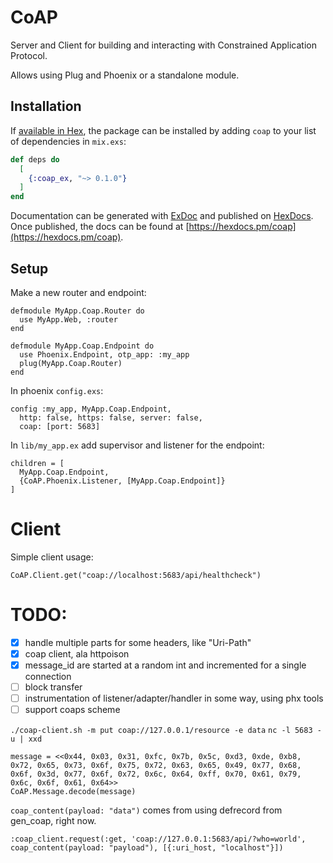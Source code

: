 # CoAP

Server and Client for building and interacting with Constrained Application Protocol.

Allows using Plug and Phoenix or a standalone module.

## Installation

If [available in Hex](https://hex.pm/docs/publish), the package can be installed
by adding `coap` to your list of dependencies in `mix.exs`:

```elixir
def deps do
  [
    {:coap_ex, "~> 0.1.0"}
  ]
end
```

Documentation can be generated with [ExDoc](https://github.com/elixir-lang/ex_doc)
and published on [HexDocs](https://hexdocs.pm). Once published, the docs can
be found at [https://hexdocs.pm/coap](https://hexdocs.pm/coap).

## Setup

Make a new router and endpoint:

```
defmodule MyApp.Coap.Router do
  use MyApp.Web, :router
end
```

```
defmodule MyApp.Coap.Endpoint do
  use Phoenix.Endpoint, otp_app: :my_app
  plug(MyApp.Coap.Router)
end
```

In phoenix `config.exs`:

```
config :my_app, MyApp.Coap.Endpoint,
  http: false, https: false, server: false,
  coap: [port: 5683]
```

In `lib/my_app.ex` add supervisor and listener for the endpoint:

```
children = [
  MyApp.Coap.Endpoint,
  {CoAP.Phoenix.Listener, [MyApp.Coap.Endpoint]}
]
```

# Client #

Simple client usage:

```
CoAP.Client.get("coap://localhost:5683/api/healthcheck")
```

# TODO:

* [x] handle multiple parts for some headers, like "Uri-Path"
* [x] coap client, ala httpoison
* [x] message_id are started at a random int and incremented for a single connection
* [ ] block transfer
* [ ] instrumentation of listener/adapter/handler in some way, using phx tools
* [ ] support coaps scheme

`./coap-client.sh -m put coap://127.0.0.1/resource -e data`
`nc -l 5683 -u | xxd`

```
message = <<0x44, 0x03, 0x31, 0xfc, 0x7b, 0x5c, 0xd3, 0xde, 0xb8, 0x72, 0x65, 0x73, 0x6f, 0x75, 0x72, 0x63, 0x65, 0x49, 0x77, 0x68, 0x6f, 0x3d, 0x77, 0x6f, 0x72, 0x6c, 0x64, 0xff, 0x70, 0x61, 0x79, 0x6c, 0x6f, 0x61, 0x64>>
CoAP.Message.decode(message)
```

`coap_content(payload: "data")` comes from using defrecord from gen_coap, right now.

`:coap_client.request(:get, 'coap://127.0.0.1:5683/api/?who=world', coap_content(payload: "payload"), [{:uri_host, "localhost"}])`
